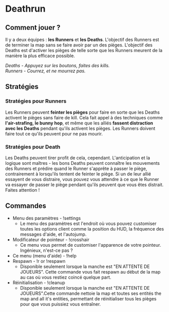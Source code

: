 # Deathrun

## Comment jouer ?
Il y a deux équipes : **les Runners** et **les Deaths**. L'objectif des Runners est de terminer la map sans se faire avoir par un des pièges. L'objectif des Deaths est d'activer les pièges de telle sorte que les Runners meurent de la manière la plus efficace possible.

*Deaths - Appuyez sur les boutons, faites des kills.*<br>
*Runners - Courrez, et ne mourrez pas.*

## Stratégies

### Stratégies pour Runners
Les Runners peuvent **feinter les pièges** pour faire en sorte que les Deaths activent le pièges sans faire de kill. Cela fait appel à des techniques comme **l'air-strafing, le bunny hop**, et même que les alliés **fassent distraction avec les Deaths** pendant qu'ils activent les pièges. Les Runners doivent faire tout ce qu'ils peuvent pour ne pas mourir.

### Stratégies pour Death
Les Deaths peuvent tirer profit de cela, cependant. L'anticipation et la logique sont maîtres - les bons Deaths peuvent connaître les mouvements des Runners et prédire quand le Runner s'apprête à passer le piège, contrairement à lorsqu'ils tentent de feinter le piège. Si un de leur allié essayent de vous distraire, vous pouvez vous attendre à ce que le Runner va essayer de passer le piège pendant qu'ils peuvent que vous êtes distrait. Faites attention !

## Commandes
* Menu des paramètres - !settings
	* Le menu des paramètres est l'endroit où vous pouvez customiser toutes les options client comme la position du HUD, la fréquence des messages d'aide, et l'autojump.
* Modificateur de pointeur - !crosshair
	* Ce menu vous permet de customiser l'apparence de votre pointeur. Ingénieux, n'est-ce pas ?
* Ce menu (menu d'aide) - !help
* Respawn - !r or !respawn
	* Disponible seulement lorsque la manche est "EN ATTENTE DE JOUEURS". Cette commande vous fait respawn au début de la map au cas où vous restiez coincé quelque part.
* Réinitialisation - !cleanup
	* Disponible seulement lorsque la manche est "EN ATTENTE DE JOUEURS".Cette commande nettoie la map et toutes ses entités the map and all it's entities, permettant de réinitialiser tous les pièges pour que vous puissiez vous entraîner.


